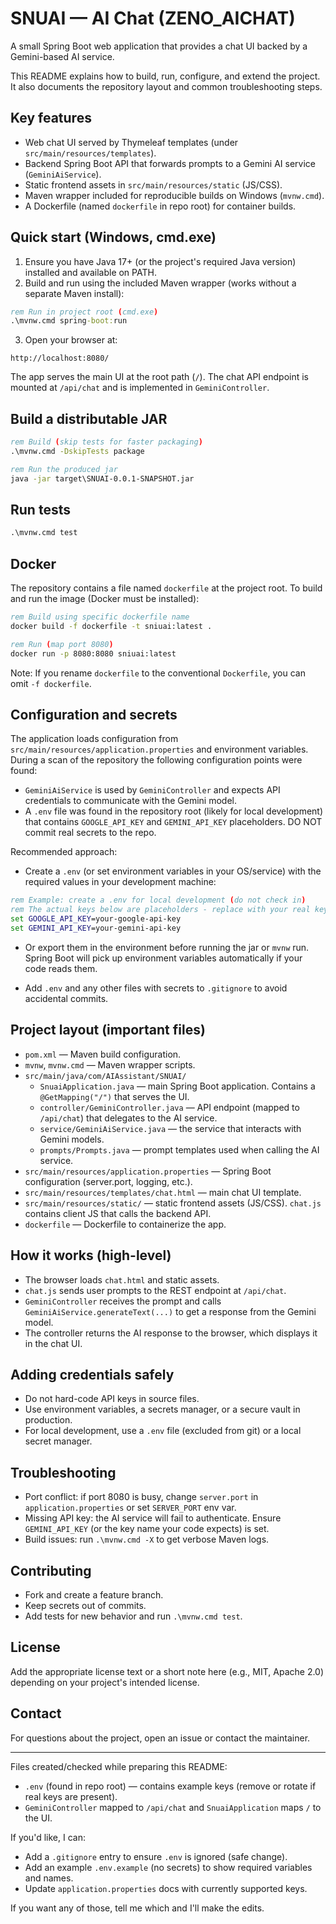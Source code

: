 # SNUAI — AI Chat (ZENO_AICHAT)

A small Spring Boot web application that provides a chat UI backed by a Gemini-based AI service.

This README explains how to build, run, configure, and extend the project. It also documents the repository layout and common troubleshooting steps.

## Key features

- Web chat UI served by Thymeleaf templates (under `src/main/resources/templates`).
- Backend Spring Boot API that forwards prompts to a Gemini AI service (`GeminiAiService`).
- Static frontend assets in `src/main/resources/static` (JS/CSS).
- Maven wrapper included for reproducible builds on Windows (`mvnw.cmd`).
- A Dockerfile (named `dockerfile` in repo root) for container builds.

## Quick start (Windows, cmd.exe)

1. Ensure you have Java 17+ (or the project's required Java version) installed and available on PATH.
2. Build and run using the included Maven wrapper (works without a separate Maven install):

```bat
rem Run in project root (cmd.exe)
.\mvnw.cmd spring-boot:run
```

3. Open your browser at:

```
http://localhost:8080/
```

The app serves the main UI at the root path (`/`). The chat API endpoint is mounted at `/api/chat` and is implemented in `GeminiController`.

## Build a distributable JAR

```bat
rem Build (skip tests for faster packaging)
.\mvnw.cmd -DskipTests package

rem Run the produced jar
java -jar target\SNUAI-0.0.1-SNAPSHOT.jar
```

## Run tests

```bat
.\mvnw.cmd test
```

## Docker

The repository contains a file named `dockerfile` at the project root. To build and run the image (Docker must be installed):

```bat
rem Build using specific dockerfile name
docker build -f dockerfile -t sniuai:latest .

rem Run (map port 8080)
docker run -p 8080:8080 sniuai:latest
```

Note: If you rename `dockerfile` to the conventional `Dockerfile`, you can omit `-f dockerfile`.

## Configuration and secrets

The application loads configuration from `src/main/resources/application.properties` and environment variables. During a scan of the repository the following configuration points were found:

- `GeminiAiService` is used by `GeminiController` and expects API credentials to communicate with the Gemini model.
- A `.env` file was found in the repository root (likely for local development) that contains `GOOGLE_API_KEY` and `GEMINI_API_KEY` placeholders. DO NOT commit real secrets to the repo.

Recommended approach:

- Create a `.env` (or set environment variables in your OS/service) with the required values in your development machine:

```bat
rem Example: create a .env for local development (do not check in)
rem The actual keys below are placeholders - replace with your real keys.
set GOOGLE_API_KEY=your-google-api-key
set GEMINI_API_KEY=your-gemini-api-key
```

- Or export them in the environment before running the jar or `mvnw` run. Spring Boot will pick up environment variables automatically if your code reads them.

- Add `.env` and any other files with secrets to `.gitignore` to avoid accidental commits.

## Project layout (important files)

- `pom.xml` — Maven build configuration.
- `mvnw`, `mvnw.cmd` — Maven wrapper scripts.
- `src/main/java/com/AIAssistant/SNUAI/`
  - `SnuaiApplication.java` — main Spring Boot application. Contains a `@GetMapping("/")` that serves the UI.
  - `controller/GeminiController.java` — API endpoint (mapped to `/api/chat`) that delegates to the AI service.
  - `service/GeminiAiService.java` — the service that interacts with Gemini models.
  - `prompts/Prompts.java` — prompt templates used when calling the AI service.
- `src/main/resources/application.properties` — Spring Boot configuration (server.port, logging, etc.).
- `src/main/resources/templates/chat.html` — main chat UI template.
- `src/main/resources/static/` — static frontend assets (JS/CSS). `chat.js` contains client JS that calls the backend API.
- `dockerfile` — Dockerfile to containerize the app.

## How it works (high-level)

- The browser loads `chat.html` and static assets.
- `chat.js` sends user prompts to the REST endpoint at `/api/chat`.
- `GeminiController` receives the prompt and calls `GeminiAiService.generateText(...)` to get a response from the Gemini model.
- The controller returns the AI response to the browser, which displays it in the chat UI.

## Adding credentials safely

- Do not hard-code API keys in source files.
- Use environment variables, a secrets manager, or a secure vault in production.
- For local development, use a `.env` file (excluded from git) or a local secret manager.

## Troubleshooting

- Port conflict: if port 8080 is busy, change `server.port` in `application.properties` or set `SERVER_PORT` env var.
- Missing API key: the AI service will fail to authenticate. Ensure `GEMINI_API_KEY` (or the key name your code expects) is set.
- Build issues: run `.\mvnw.cmd -X` to get verbose Maven logs.

## Contributing

- Fork and create a feature branch.
- Keep secrets out of commits.
- Add tests for new behavior and run `.\mvnw.cmd test`.

## License

Add the appropriate license text or a short note here (e.g., MIT, Apache 2.0) depending on your project's intended license.

## Contact

For questions about the project, open an issue or contact the maintainer.

---

Files created/checked while preparing this README:
- `.env` (found in repo root) — contains example keys (remove or rotate if real keys are present).
- `GeminiController` mapped to `/api/chat` and `SnuaiApplication` maps `/` to the UI.

If you'd like, I can:
- Add a `.gitignore` entry to ensure `.env` is ignored (safe change).
- Add an example `.env.example` (no secrets) to show required variables and names.
- Update `application.properties` docs with currently supported keys.

If you want any of those, tell me which and I'll make the edits.
